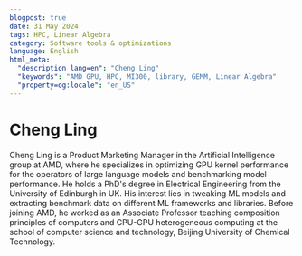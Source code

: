 ```yaml
---
blogpost: true
date: 31 May 2024
tags: HPC, Linear Algebra
category: Software tools & optimizations
language: English
html_meta:
  "description lang=en": "Cheng Ling"
  "keywords": "AMD GPU, HPC, MI300, library, GEMM, Linear Algebra"
  "property=og:locale": "en_US"
---
```


# Cheng Ling

Cheng Ling is a Product Marketing Manager in the Artificial Intelligence group at AMD, where he specializes in optimizing GPU kernel performance for the operators of large language models and benchmarking model performance. He holds a PhD's degree in Electrical Engineering from the University of Edinburgh in UK. His interest lies in tweaking ML models and extracting benchmark data on different ML frameworks and libraries. Before joining AMD, he worked as an Associate Professor teaching composition principles of computers and CPU-GPU heterogeneous computing at the school of computer science and technology, Beijing University of Chemical Technology.

